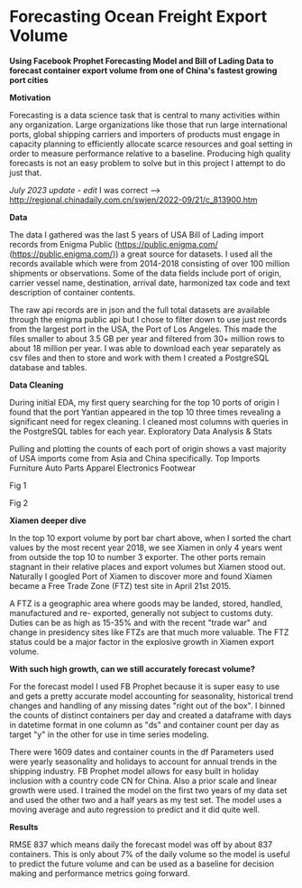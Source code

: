 
# Forecasting Ocean Freight Export Volume

__Using Facebook Prophet Forecasting Model and Bill of Lading Data to forecast container export volume from one of China's fastest growing port cities__

__Motivation__

Forecasting is a data science task that is central to many activities within any organization. Large organizations like those that run large international ports, global shipping carriers and importers of products must engage in capacity planning to efficiently allocate scarce resources and goal setting in order to measure performance relative to a baseline. Producing high quality forecasts is not an easy problem to solve but in this project I attempt to do just that.

*July 2023 update - edit* I was correct --> http://regional.chinadaily.com.cn/swjen/2022-09/21/c_813900.htm

__Data__

The data I gathered was the last 5 years of USA Bill of Lading import records from Enigma Public (https://public.enigma.com/ (https://public.enigma.com/)) a great source for datasets. I used all the records available which were from 2014-2018 consisting of over 100 million shipments or observations. Some of the data fields include port of origin, carrier vessel name, destination, arrival date, harmonized tax code and text description of container contents.

The raw api records are in json and the full total datasets are available through the enigma public api but I chose to filter down to use just records from the largest port in the USA, the Port of Los Angeles. This made the files smaller to about 3.5 GB per year and filtered from 30+ million rows to about 18 million per year. I was able to download each year separately as csv files and then to store and work with them I created a PostgreSQL database and tables.

__Data Cleaning__

During initial EDA, my first query searching for the top 10 ports of origin I found that the port Yantian appeared in the top 10 three times revealing a significant need for regex cleaning. I cleaned most columns with queries in the PostgreSQL tables for each year.
Exploratory Data Analysis & Stats

Pulling and plotting the counts of each port of origin shows a vast majority of USA imports come from Asia and China specifically. Top Imports Furniture Auto Parts Apparel Electronics Footwear  

Fig 1

Fig 2
   
 __Xiamen deeper dive__
 
In the top 10 export volume by port bar chart above, when I sorted the chart values by the most recent year 2018, we see Xiamen in only 4 years went from outside the top 10 to number 3 exporter. The other ports remain stagnant in their relative places and export volumes but Xiamen stood out. Naturally I googled Port of Xiamen to discover more and found Xiamen became a Free Trade Zone (FTZ) test site in April 21st 2015.

A FTZ is a geographic area where goods may be landed, stored, handled, manufactured and re- exported, generally not subject to customs duty. Duties can be as high as 15-35% and with the recent "trade war" and change in presidency sites like FTZs are that much more valuable. The FTZ status could be a major factor in the explosive growth in Xiamen export volume.

__With such high growth, can we still accurately forecast volume?__

For the forecast model I used FB Prophet because it is super easy to use and gets a pretty accurate model accounting for seasonality, historical trend changes and handling of any missing dates "right out of the box". I binned the counts of distinct containers per day and created a dataframe with days in datetime format in one column as "ds" and container count per day as target "y" in the other for use in time series modeling.
 
There were 1609 dates and container counts in the df Parameters used were yearly seasonality and holidays to account for annual trends in the shipping industry. FB Prophet model allows for easy built in holiday inclusion with a country code CN for China. Also a prior scale and linear growth were used. I trained the model on the first two years of my data set and used the other two and a half years as my test set. The model uses a moving average and auto regression to predict and it did quite well.

__Results__

RMSE 837 which means daily the forecast model was off by about 837 containers. This is only about 7% of the daily volume so the model is useful to predict the future volume and can be used as a baseline for decision making and performance metrics going forward. 
